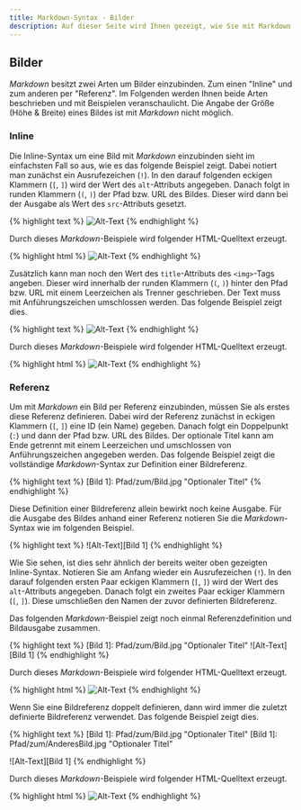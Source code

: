 ```yaml
---
title: Markdown-Syntax - Bilder
description: Auf dieser Seite wird Ihnen gezeigt, wie Sie mit Markdown Bilder in Ihren Text einbinden.
---
```


## Bilder

*Markdown* besitzt zwei Arten um Bilder einzubinden. Zum einen "Inline" und zum anderen per "Referenz". Im Folgenden werden Ihnen beide Arten beschrieben und mit Beispielen veranschaulicht. Die Angabe der Größe (Höhe & Breite) eines Bildes ist mit *Markdown* nicht möglich.

### Inline

Die Inline-Syntax um eine Bild mit *Markdown* einzubinden sieht im einfachsten Fall so aus, wie es das folgende Beispiel zeigt. Dabei notiert man zunächst ein Ausrufezeichen (`!`). In den darauf folgenden eckigen Klammern (`[`, `]`) wird der Wert des `alt`-Attributs angegeben. Danach folgt in runden Klammern (`(`, `)`) der Pfad bzw. URL des Bildes. Dieser wird dann bei der Ausgabe als Wert des `src`-Attributs gesetzt.

{% highlight text %}
![Alt-Text](/Pfad/zum/Bild.jpg)
{% endhighlight %}

Durch dieses *Markdown*-Beispiele wird folgender HTML-Quelltext erzeugt.

{% highlight html %}
<img src="/Pfad/zum/Bild.jpg" alt="Alt-Text" title="" />
{% endhighlight %}

Zusätzlich kann man noch den Wert des `title`-Attributs des `<img>`-Tags angeben. Dieser wird innerhalb der runden Klammern (`(`, `)`) hinter den Pfad bzw. URL mit einem Leerzeichen als Trenner geschrieben. Der Text muss mit Anführungszeichen umschlossen werden. Das folgende Beispiel zeigt dies.

{% highlight text %}
![Alt-Text](/Pfad/zum/Bild.jpg "optionaler Titel")
{% endhighlight %}

Durch dieses *Markdown*-Beispiele wird folgender HTML-Quelltext erzeugt.

{% highlight html %}
<img src="/Pfad/zum/Bild.jpg" alt="Alt-Text" title="optionaler Titel" />
{% endhighlight %}

### Referenz

Um mit *Markdown* ein Bild per Referenz einzubinden, müssen Sie als erstes diese Referenz definieren. Dabei wird der Referenz zunächst in eckigen Klammern (`[`, `]`) eine ID (ein Name) gegeben. Danach folgt ein Doppelpunkt (`:`) und dann der Pfad bzw. URL des Bildes. Der optionale Titel kann am Ende getrennt mit einem Leerzeichen und umschlossen von Anführungszeichen angegeben werden. Das folgende Beispiel zeigt die vollständige *Markdown*-Syntax zur Definition einer Bildreferenz.

{% highlight text %}
[Bild 1]: Pfad/zum/Bild.jpg  "Optionaler Titel"
{% endhighlight %}

Diese Definition einer Bildreferenz allein bewirkt noch keine Ausgabe. Für die Ausgabe des Bildes anhand einer Referenz notieren Sie die *Markdown*-Syntax wie im folgenden Beispiel.

{% highlight text %}
![Alt-Text][Bild 1]
{% endhighlight %}

Wie Sie sehen, ist dies sehr ähnlich der bereits weiter oben gezeigten Inline-Syntax. Notieren Sie am Anfang wieder ein Ausrufezeichen (`!`). In den darauf folgenden ersten Paar eckigen Klammern (`[`, `]`) wird der Wert des `alt`-Attributs angegeben. Danach folgt ein zweites Paar eckiger Klammern (`[`, `]`). Diese umschließen den Namen der zuvor definierten Bildreferenz.

Das folgenden *Markdown*-Beispiel zeigt noch einmal Referenzdefinition und Bildausgabe zusammen.

{% highlight text %}
[Bild 1]: Pfad/zum/Bild.jpg  "Optionaler Titel"
![Alt-Text][Bild 1]
{% endhighlight %}

Durch dieses *Markdown*-Beispiele wird folgender HTML-Quelltext erzeugt.

{% highlight html %}
<img src="Pfad/zum/Bild2.jpg" alt="Alt-Text" title="Optionaler Titel" />
{% endhighlight %}

Wenn Sie eine Bildreferenz doppelt definieren, dann wird immer die zuletzt definierte Bildreferenz verwendet. Das folgende Beispiel zeigt dies.

{% highlight text %}
[Bild 1]: Pfad/zum/Bild.jpg  "Optionaler Titel"
[Bild 1]: Pfad/zum/AnderesBild.jpg  "Optionaler Titel"

![Alt-Text][Bild 1]
{% endhighlight %}

Durch dieses *Markdown*-Beispiele wird folgender HTML-Quelltext erzeugt.

{% highlight html %}
<img src="Pfad/zum/AnderesBild.jpg" alt="Alt-Text" title="Optionaler Titel" />
{% endhighlight %}
